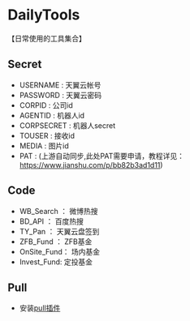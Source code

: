 # DailyTools

【日常使用的工具集合】
## Secret

- USERNAME : 天翼云帐号
- PASSWORD : 天翼云密码
- CORPID : 公司id
- AGENTID : 机器人id
- CORPSECRET : 机器人secret
- TOUSER : 接收id
- MEDIA : 图片id
- PAT : (上游自动同步,此处PAT需要申请，教程详见：https://www.jianshu.com/p/bb82b3ad1d11)

## Code
- WB_Search ： 微博热搜
- BD_API ： 百度热搜
- TY_Pan ： 天翼云盘签到 
- ZFB_Fund ： ZFB基金
- OnSite_Fund： 场内基金
- Invest_Fund: 定投基金

## Pull
- 安装[pull插件](https://github.com/apps/pull)